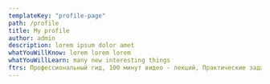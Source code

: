 ```yaml
---
templateKey: "profile-page"
path: /profile
title: My profile
author: admin
description: lorem ipsum dolor amet
whatYouWillKnow: lorem lorem lorem
whatYouWillLearn: many new interesting things
ftrs: Профессиональный гид, 100 минут видео - лекций, Практические задания
---
```

